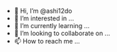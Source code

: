 - 👋 Hi, I’m @ashi12do
- 👀 I’m interested in ...
- 🌱 I’m currently learning ...
- 💞️ I’m looking to collaborate on ...
- 📫 How to reach me ...

<!---
ashi12do/ashi12do is a ✨ special ✨ repository because its `README.md` (this file) appears on your GitHub profile.
You can click the Preview link to take a look at your changes.
--->

